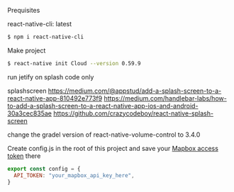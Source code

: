 


Prequisites

react-native-cli: latest

```bash
$ npm i react-native-cli
```

Make project
```bash
$ react-native init Cloud --version 0.59.9
```

run jetify on splash code only

splashscreen
https://medium.com/@appstud/add-a-splash-screen-to-a-react-native-app-810492e773f9
https://medium.com/handlebar-labs/how-to-add-a-splash-screen-to-a-react-native-app-ios-and-android-30a3cec835ae
https://github.com/crazycodeboy/react-native-splash-screen


change the gradel version of react-native-volume-control to 3.4.0


Create config.js in the root of this project and save your [Mapbox access token](https://docs.mapbox.com/help/how-mapbox-works/access-tokens/) there
```js
export const config = {
  API_TOKEN: "your_mapbox_api_key_here",
}
```